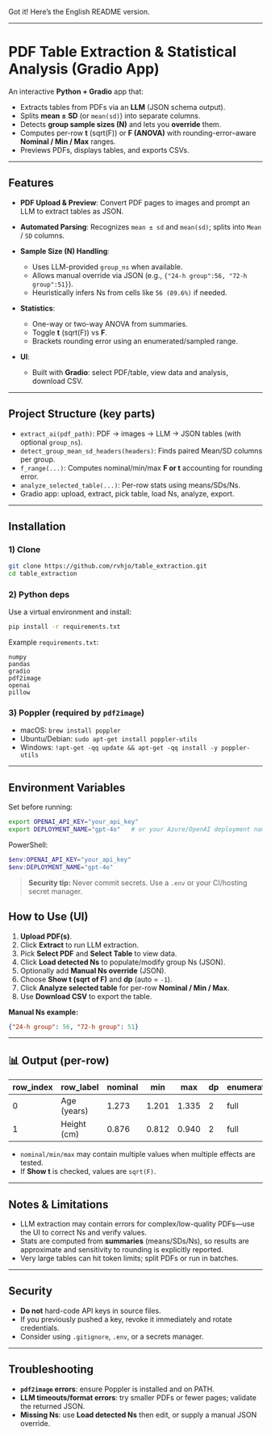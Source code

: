 Got it! Here’s the English README version.

---

# PDF Table Extraction & Statistical Analysis (Gradio App)

An interactive **Python + Gradio** app that:

* Extracts tables from PDFs via an **LLM** (JSON schema output).
* Splits **mean ± SD** (or `mean(sd)`) into separate columns.
* Detects **group sample sizes (N)** and lets you **override** them.
* Computes per-row **t** (sqrt(F)) or **F (ANOVA)** with rounding-error–aware **Nominal / Min / Max** ranges.
* Previews PDFs, displays tables, and exports CSVs.

---

## Features

* **PDF Upload & Preview**: Convert PDF pages to images and prompt an LLM to extract tables as JSON.
* **Automated Parsing**: Recognizes `mean ± sd` and `mean(sd)`; splits into `Mean` / `SD` columns.
* **Sample Size (N) Handling**:

  * Uses LLM-provided `group_ns` when available.
  * Allows manual override via JSON (e.g., `{"24-h group":56, "72-h group":51}`).
  * Heuristically infers Ns from cells like `56 (89.6%)` if needed.
* **Statistics**:

  * One-way or two-way ANOVA from summaries.
  * Toggle **t** (sqrt(F)) vs **F**.
  * Brackets rounding error using an enumerated/sampled range.
* **UI**:

  * Built with **Gradio**: select PDF/table, view data and analysis, download CSV.

---

## Project Structure (key parts)

* `extract_ai(pdf_path)`: PDF → images → LLM → JSON tables (with optional `group_ns`).
* `detect_group_mean_sd_headers(headers)`: Finds paired Mean/SD columns per group.
* `f_range(...)`: Computes nominal/min/max **F or t** accounting for rounding error.
* `analyze_selected_table(...)`: Per-row stats using means/SDs/Ns.
* Gradio app: upload, extract, pick table, load Ns, analyze, export.

---

## Installation

### 1) Clone

```bash
git clone https://github.com/rvhjo/table_extraction.git
cd table_extraction
```

### 2) Python deps

Use a virtual environment and install:

```bash
pip install -r requirements.txt
```

Example `requirements.txt`:

```
numpy
pandas
gradio
pdf2image
openai
pillow
```

### 3) Poppler (required by `pdf2image`)

* macOS: `brew install poppler`
* Ubuntu/Debian: `sudo apt-get install poppler-utils`
* Windows: `!apt-get -qq update && apt-get -qq install -y poppler-utils`

---

## Environment Variables

Set before running:

```bash
export OPENAI_API_KEY="your_api_key"
export DEPLOYMENT_NAME="gpt-4o"   # or your Azure/OpenAI deployment name
```

PowerShell:

```powershell
$env:OPENAI_API_KEY="your_api_key"
$env:DEPLOYMENT_NAME="gpt-4o"
```

> **Security tip:** Never commit secrets. Use a `.env` or your CI/hosting secret manager.


## How to Use (UI)

1. **Upload PDF(s)**.
2. Click **Extract** to run LLM extraction.
3. Pick **Select PDF** and **Select Table** to view data.
4. Click **Load detected Ns** to populate/modify group Ns (JSON).
5. Optionally add **Manual Ns override** (JSON).
6. Choose **Show t (sqrt of F)** and **dp** (auto = `-1`).
7. Click **Analyze selected table** for per-row **Nominal / Min / Max**.
8. Use **Download CSV** to export the table.

**Manual Ns example:**

```json
{"24-h group": 56, "72-h group": 51}
```

---

## 📊 Output (per-row)

| row_index | row_label   | nominal | min   | max   | dp | enumeration_mode | total_combinations |
| --------- | ----------- | ------- | ----- | ----- | -- | ---------------- | ------------------ |
| 0         | Age (years) | 1.273   | 1.201 | 1.335 | 2  | full             | 16                 |
| 1         | Height (cm) | 0.876   | 0.812 | 0.940 | 2  | full             | 16                 |

* `nominal/min/max` may contain multiple values when multiple effects are tested.
* If **Show t** is checked, values are `sqrt(F)`.

---

## Notes & Limitations

* LLM extraction may contain errors for complex/low-quality PDFs—use the UI to correct Ns and verify values.
* Stats are computed from **summaries** (means/SDs/Ns), so results are approximate and sensitivity to rounding is explicitly reported.
* Very large tables can hit token limits; split PDFs or run in batches.

---

## Security

* **Do not** hard-code API keys in source files.
* If you previously pushed a key, revoke it immediately and rotate credentials.
* Consider using `.gitignore`, `.env`, or a secrets manager.

---

## Troubleshooting

* **`pdf2image` errors**: ensure Poppler is installed and on PATH.
* **LLM timeouts/format errors**: try smaller PDFs or fewer pages; validate the returned JSON.
* **Missing Ns**: use **Load detected Ns** then edit, or supply a manual JSON override.
